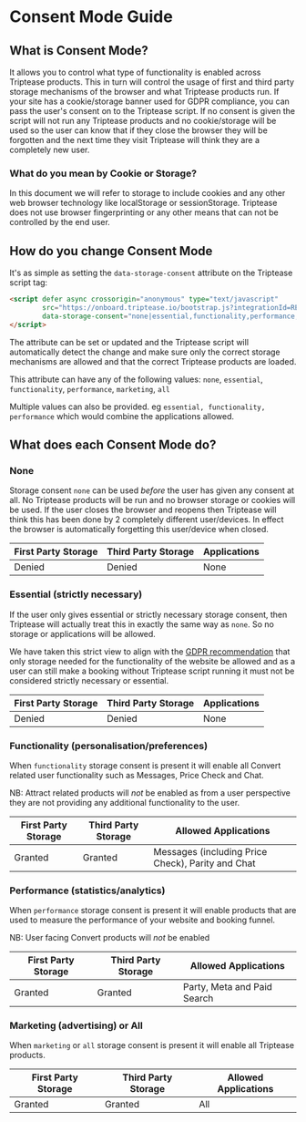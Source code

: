 # Consent Mode Guide

## What is Consent Mode?

It allows you to control what type of functionality is enabled across Triptease products. This in turn will control the 
usage of first and third party storage mechanisms of the browser and what Triptease products run.
If your site has a cookie/storage banner used for GDPR compliance, you can pass the user's consent on to the Triptease script.
If no consent is given the script will not run any Triptease products and no cookie/storage will be used so the user can know
that if they close the browser they will be forgotten and the next time they visit Triptease will think they are a completely new user.

### What do you mean by Cookie or Storage?

In this document we will refer to storage to include cookies and any other web browser technology like localStorage or sessionStorage.
Triptease does not use browser fingerprinting or any other means that can not be controlled by the end user. 

## How do you change Consent Mode

It's as simple as setting the `data-storage-consent` attribute on the Triptease script tag:

```html
<script defer async crossorigin="anonymous" type="text/javascript"
        src="https://onboard.triptease.io/bootstrap.js?integrationId=REPLACE_ME"
        data-storage-consent="none|essential,functionality,performance,marketing|all">
</script>
```

The attribute can be set or updated and the Triptease script will automatically detect the change and make sure only the correct 
storage mechanisms are allowed and that the correct Triptease products are loaded. 

This attribute can have any of the following values: `none`, `essential`, `functionality`, `performance`, `marketing`, `all`

Multiple values can also be provided. eg `essential, functionality, performance` which would combine the applications allowed.

## What does each Consent Mode do?

### None

Storage consent `none` can be used *before* the user has given any consent at all. No Triptease products will be run and no browser
storage or cookies will be used. If the user closes the browser and reopens then Triptease will think this has been done
by 2 completely different user/devices. In effect the browser is automatically forgetting this user/device when closed.

| First Party Storage | Third Party Storage | Applications |
|---------------------|---------------------|--------------|
| Denied              | Denied              | None         |



### Essential (strictly necessary)

If the user only gives essential or strictly necessary storage consent, then Triptease will actually treat this 
in exactly the same way as `none`. So no storage or applications will be allowed. 

We have taken this strict view to align with the [GDPR recommendation](https://gdpr.eu/cookies/) that only storage needed
for the functionality of the website be allowed and as a user can still make a booking without Triptease script running 
it must not be considered strictly necessary or essential.

| First Party Storage | Third Party Storage | Applications |
|---------------------|---------------------|--------------|
| Denied              | Denied              | None         |

### Functionality (personalisation/preferences)

When `functionality` storage consent is present it will enable all Convert related user functionality such as Messages, 
Price Check and Chat. 

NB: Attract related products will *not* be enabled as from a user perspective they are not providing any additional 
functionality to the user.


| First Party Storage | Third Party Storage | Allowed Applications                              |
|---------------------|---------------------|---------------------------------------------------|
| Granted             | Granted             | Messages (including Price Check), Parity and Chat |

### Performance (statistics/analytics)

When `performance` storage consent is present it will enable products that are used to measure the performance
of your website and booking funnel.

NB: User facing Convert products will *not* be enabled 

| First Party Storage | Third Party Storage | Allowed Applications        |
|---------------------|---------------------|-----------------------------|
| Granted             | Granted             | Party, Meta and Paid Search |

### Marketing (advertising) or All 

When `marketing` or `all` storage consent is present it will enable all Triptease products.

| First Party Storage | Third Party Storage | Allowed Applications |
|---------------------|---------------------|----------------------|
| Granted             | Granted             | All                  |

